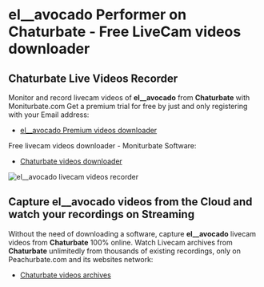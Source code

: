 # el__avocado Performer on Chaturbate - Free LiveCam videos downloader

## Chaturbate Live Videos Recorder

Monitor and record livecam videos of **el__avocado** from **Chaturbate** with Moniturbate.com
Get a premium trial for free by just and only registering with your Email address:
* [el__avocado Premium videos downloader](https://moniturbate.com/request-demo-licence-key.html)

Free livecam videos downloader - Moniturbate Software:
* [Chaturbate videos downloader](https://moniturbate.com/moniturbate-download-software.html)

![el__avocado livecam videos recorder](https://peachurnet.com/templates/moniturbate-software.png)


## Capture el__avocado videos from the Cloud and watch your recordings on Streaming

Without the need of downloading a software, capture **el__avocado** livecam videos from **Chaturbate** 100% online.
Watch Livecam archives from **Chaturbate** unlimitedly from thousands of existing recordings, only on Peachurbate.com and its websites network:
* [Chaturbate videos archives](https://peachurnet.com/)